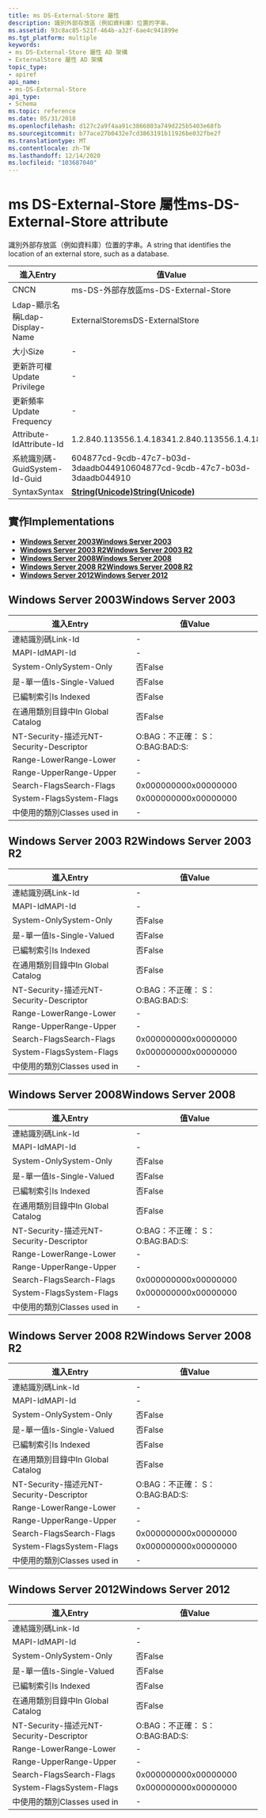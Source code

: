 ```yaml
---
title: ms DS-External-Store 屬性
description: 識別外部存放區（例如資料庫）位置的字串。
ms.assetid: 93c8ac85-521f-464b-a32f-6ae4c941899e
ms.tgt_platform: multiple
keywords:
- ms DS-External-Store 屬性 AD 架構
- ExternalStore 屬性 AD 架構
topic_type:
- apiref
api_name:
- ms-DS-External-Store
api_type:
- Schema
ms.topic: reference
ms.date: 05/31/2018
ms.openlocfilehash: d127c2a9f4aa91c3866803a749d225b5403e68fb
ms.sourcegitcommit: b77ace27b0432e7cd3863191b11926be032fbe2f
ms.translationtype: MT
ms.contentlocale: zh-TW
ms.lasthandoff: 12/14/2020
ms.locfileid: "103687040"
---
```

# <a name="ms-ds-external-store-attribute"></a><span data-ttu-id="c54fe-105">ms DS-External-Store 屬性</span><span class="sxs-lookup"><span data-stu-id="c54fe-105">ms-DS-External-Store attribute</span></span>

<span data-ttu-id="c54fe-106">識別外部存放區（例如資料庫）位置的字串。</span><span class="sxs-lookup"><span data-stu-id="c54fe-106">A string that identifies the location of an external store, such as a database.</span></span>



| <span data-ttu-id="c54fe-107">進入</span><span class="sxs-lookup"><span data-stu-id="c54fe-107">Entry</span></span> | <span data-ttu-id="c54fe-108">值</span><span class="sxs-lookup"><span data-stu-id="c54fe-108">Value</span></span> |
|-------------------|---------------------------------------------|
| <span data-ttu-id="c54fe-109">CN</span><span class="sxs-lookup"><span data-stu-id="c54fe-109">CN</span></span>                | <span data-ttu-id="c54fe-110">ms-DS-外部存放區</span><span class="sxs-lookup"><span data-stu-id="c54fe-110">ms-DS-External-Store</span></span>                        |
| <span data-ttu-id="c54fe-111">Ldap-顯示名稱</span><span class="sxs-lookup"><span data-stu-id="c54fe-111">Ldap-Display-Name</span></span> | <span data-ttu-id="c54fe-112">ExternalStore</span><span class="sxs-lookup"><span data-stu-id="c54fe-112">msDS-ExternalStore</span></span>                          |
| <span data-ttu-id="c54fe-113">大小</span><span class="sxs-lookup"><span data-stu-id="c54fe-113">Size</span></span>              | \-                                          |
| <span data-ttu-id="c54fe-114">更新許可權</span><span class="sxs-lookup"><span data-stu-id="c54fe-114">Update Privilege</span></span>  | \-                                          |
| <span data-ttu-id="c54fe-115">更新頻率</span><span class="sxs-lookup"><span data-stu-id="c54fe-115">Update Frequency</span></span>  | \-                                          |
| <span data-ttu-id="c54fe-116">Attribute-Id</span><span class="sxs-lookup"><span data-stu-id="c54fe-116">Attribute-Id</span></span>      | <span data-ttu-id="c54fe-117">1.2.840.113556.1.4.1834</span><span class="sxs-lookup"><span data-stu-id="c54fe-117">1.2.840.113556.1.4.1834</span></span>                     |
| <span data-ttu-id="c54fe-118">系統識別碼-Guid</span><span class="sxs-lookup"><span data-stu-id="c54fe-118">System-Id-Guid</span></span>    | <span data-ttu-id="c54fe-119">604877cd-9cdb-47c7-b03d-3daadb044910</span><span class="sxs-lookup"><span data-stu-id="c54fe-119">604877cd-9cdb-47c7-b03d-3daadb044910</span></span>        |
| <span data-ttu-id="c54fe-120">Syntax</span><span class="sxs-lookup"><span data-stu-id="c54fe-120">Syntax</span></span>            | [<span data-ttu-id="c54fe-121">**String(Unicode)**</span><span class="sxs-lookup"><span data-stu-id="c54fe-121">**String(Unicode)**</span></span>](s-string-unicode.md) |



## <a name="implementations"></a><span data-ttu-id="c54fe-122">實作</span><span class="sxs-lookup"><span data-stu-id="c54fe-122">Implementations</span></span>

-   [<span data-ttu-id="c54fe-123">**Windows Server 2003**</span><span class="sxs-lookup"><span data-stu-id="c54fe-123">**Windows Server 2003**</span></span>](#windows-server-2003)
-   [<span data-ttu-id="c54fe-124">**Windows Server 2003 R2**</span><span class="sxs-lookup"><span data-stu-id="c54fe-124">**Windows Server 2003 R2**</span></span>](#windows-server-2003-r2)
-   [<span data-ttu-id="c54fe-125">**Windows Server 2008**</span><span class="sxs-lookup"><span data-stu-id="c54fe-125">**Windows Server 2008**</span></span>](#windows-server-2008)
-   [<span data-ttu-id="c54fe-126">**Windows Server 2008 R2**</span><span class="sxs-lookup"><span data-stu-id="c54fe-126">**Windows Server 2008 R2**</span></span>](#windows-server-2008-r2)
-   [<span data-ttu-id="c54fe-127">**Windows Server 2012**</span><span class="sxs-lookup"><span data-stu-id="c54fe-127">**Windows Server 2012**</span></span>](#windows-server-2012)

## <a name="windows-server-2003"></a><span data-ttu-id="c54fe-128">Windows Server 2003</span><span class="sxs-lookup"><span data-stu-id="c54fe-128">Windows Server 2003</span></span>



| <span data-ttu-id="c54fe-129">進入</span><span class="sxs-lookup"><span data-stu-id="c54fe-129">Entry</span></span> | <span data-ttu-id="c54fe-130">值</span><span class="sxs-lookup"><span data-stu-id="c54fe-130">Value</span></span> |
|------------------------|--------------|
| <span data-ttu-id="c54fe-131">連結識別碼</span><span class="sxs-lookup"><span data-stu-id="c54fe-131">Link-Id</span></span>                | \-           |
| <span data-ttu-id="c54fe-132">MAPI-Id</span><span class="sxs-lookup"><span data-stu-id="c54fe-132">MAPI-Id</span></span>                | \-           |
| <span data-ttu-id="c54fe-133">System-Only</span><span class="sxs-lookup"><span data-stu-id="c54fe-133">System-Only</span></span>            | <span data-ttu-id="c54fe-134">否</span><span class="sxs-lookup"><span data-stu-id="c54fe-134">False</span></span>        |
| <span data-ttu-id="c54fe-135">是-單一值</span><span class="sxs-lookup"><span data-stu-id="c54fe-135">Is-Single-Valued</span></span>       | <span data-ttu-id="c54fe-136">否</span><span class="sxs-lookup"><span data-stu-id="c54fe-136">False</span></span>        |
| <span data-ttu-id="c54fe-137">已編制索引</span><span class="sxs-lookup"><span data-stu-id="c54fe-137">Is Indexed</span></span>             | <span data-ttu-id="c54fe-138">否</span><span class="sxs-lookup"><span data-stu-id="c54fe-138">False</span></span>        |
| <span data-ttu-id="c54fe-139">在通用類別目錄中</span><span class="sxs-lookup"><span data-stu-id="c54fe-139">In Global Catalog</span></span>      | <span data-ttu-id="c54fe-140">否</span><span class="sxs-lookup"><span data-stu-id="c54fe-140">False</span></span>        |
| <span data-ttu-id="c54fe-141">NT-Security-描述元</span><span class="sxs-lookup"><span data-stu-id="c54fe-141">NT-Security-Descriptor</span></span> | <span data-ttu-id="c54fe-142">O:BAG：不正確： S：</span><span class="sxs-lookup"><span data-stu-id="c54fe-142">O:BAG:BAD:S:</span></span> |
| <span data-ttu-id="c54fe-143">Range-Lower</span><span class="sxs-lookup"><span data-stu-id="c54fe-143">Range-Lower</span></span>            | \-           |
| <span data-ttu-id="c54fe-144">Range-Upper</span><span class="sxs-lookup"><span data-stu-id="c54fe-144">Range-Upper</span></span>            | \-           |
| <span data-ttu-id="c54fe-145">Search-Flags</span><span class="sxs-lookup"><span data-stu-id="c54fe-145">Search-Flags</span></span>           | <span data-ttu-id="c54fe-146">0x00000000</span><span class="sxs-lookup"><span data-stu-id="c54fe-146">0x00000000</span></span>   |
| <span data-ttu-id="c54fe-147">System-Flags</span><span class="sxs-lookup"><span data-stu-id="c54fe-147">System-Flags</span></span>           | <span data-ttu-id="c54fe-148">0x00000000</span><span class="sxs-lookup"><span data-stu-id="c54fe-148">0x00000000</span></span>   |
| <span data-ttu-id="c54fe-149">中使用的類別</span><span class="sxs-lookup"><span data-stu-id="c54fe-149">Classes used in</span></span>        | \-           |



## <a name="windows-server-2003-r2"></a><span data-ttu-id="c54fe-150">Windows Server 2003 R2</span><span class="sxs-lookup"><span data-stu-id="c54fe-150">Windows Server 2003 R2</span></span>



| <span data-ttu-id="c54fe-151">進入</span><span class="sxs-lookup"><span data-stu-id="c54fe-151">Entry</span></span> | <span data-ttu-id="c54fe-152">值</span><span class="sxs-lookup"><span data-stu-id="c54fe-152">Value</span></span> |
|------------------------|--------------|
| <span data-ttu-id="c54fe-153">連結識別碼</span><span class="sxs-lookup"><span data-stu-id="c54fe-153">Link-Id</span></span>                | \-           |
| <span data-ttu-id="c54fe-154">MAPI-Id</span><span class="sxs-lookup"><span data-stu-id="c54fe-154">MAPI-Id</span></span>                | \-           |
| <span data-ttu-id="c54fe-155">System-Only</span><span class="sxs-lookup"><span data-stu-id="c54fe-155">System-Only</span></span>            | <span data-ttu-id="c54fe-156">否</span><span class="sxs-lookup"><span data-stu-id="c54fe-156">False</span></span>        |
| <span data-ttu-id="c54fe-157">是-單一值</span><span class="sxs-lookup"><span data-stu-id="c54fe-157">Is-Single-Valued</span></span>       | <span data-ttu-id="c54fe-158">否</span><span class="sxs-lookup"><span data-stu-id="c54fe-158">False</span></span>        |
| <span data-ttu-id="c54fe-159">已編制索引</span><span class="sxs-lookup"><span data-stu-id="c54fe-159">Is Indexed</span></span>             | <span data-ttu-id="c54fe-160">否</span><span class="sxs-lookup"><span data-stu-id="c54fe-160">False</span></span>        |
| <span data-ttu-id="c54fe-161">在通用類別目錄中</span><span class="sxs-lookup"><span data-stu-id="c54fe-161">In Global Catalog</span></span>      | <span data-ttu-id="c54fe-162">否</span><span class="sxs-lookup"><span data-stu-id="c54fe-162">False</span></span>        |
| <span data-ttu-id="c54fe-163">NT-Security-描述元</span><span class="sxs-lookup"><span data-stu-id="c54fe-163">NT-Security-Descriptor</span></span> | <span data-ttu-id="c54fe-164">O:BAG：不正確： S：</span><span class="sxs-lookup"><span data-stu-id="c54fe-164">O:BAG:BAD:S:</span></span> |
| <span data-ttu-id="c54fe-165">Range-Lower</span><span class="sxs-lookup"><span data-stu-id="c54fe-165">Range-Lower</span></span>            | \-           |
| <span data-ttu-id="c54fe-166">Range-Upper</span><span class="sxs-lookup"><span data-stu-id="c54fe-166">Range-Upper</span></span>            | \-           |
| <span data-ttu-id="c54fe-167">Search-Flags</span><span class="sxs-lookup"><span data-stu-id="c54fe-167">Search-Flags</span></span>           | <span data-ttu-id="c54fe-168">0x00000000</span><span class="sxs-lookup"><span data-stu-id="c54fe-168">0x00000000</span></span>   |
| <span data-ttu-id="c54fe-169">System-Flags</span><span class="sxs-lookup"><span data-stu-id="c54fe-169">System-Flags</span></span>           | <span data-ttu-id="c54fe-170">0x00000000</span><span class="sxs-lookup"><span data-stu-id="c54fe-170">0x00000000</span></span>   |
| <span data-ttu-id="c54fe-171">中使用的類別</span><span class="sxs-lookup"><span data-stu-id="c54fe-171">Classes used in</span></span>        | \-           |



## <a name="windows-server-2008"></a><span data-ttu-id="c54fe-172">Windows Server 2008</span><span class="sxs-lookup"><span data-stu-id="c54fe-172">Windows Server 2008</span></span>



| <span data-ttu-id="c54fe-173">進入</span><span class="sxs-lookup"><span data-stu-id="c54fe-173">Entry</span></span> | <span data-ttu-id="c54fe-174">值</span><span class="sxs-lookup"><span data-stu-id="c54fe-174">Value</span></span> |
|------------------------|--------------|
| <span data-ttu-id="c54fe-175">連結識別碼</span><span class="sxs-lookup"><span data-stu-id="c54fe-175">Link-Id</span></span>                | \-           |
| <span data-ttu-id="c54fe-176">MAPI-Id</span><span class="sxs-lookup"><span data-stu-id="c54fe-176">MAPI-Id</span></span>                | \-           |
| <span data-ttu-id="c54fe-177">System-Only</span><span class="sxs-lookup"><span data-stu-id="c54fe-177">System-Only</span></span>            | <span data-ttu-id="c54fe-178">否</span><span class="sxs-lookup"><span data-stu-id="c54fe-178">False</span></span>        |
| <span data-ttu-id="c54fe-179">是-單一值</span><span class="sxs-lookup"><span data-stu-id="c54fe-179">Is-Single-Valued</span></span>       | <span data-ttu-id="c54fe-180">否</span><span class="sxs-lookup"><span data-stu-id="c54fe-180">False</span></span>        |
| <span data-ttu-id="c54fe-181">已編制索引</span><span class="sxs-lookup"><span data-stu-id="c54fe-181">Is Indexed</span></span>             | <span data-ttu-id="c54fe-182">否</span><span class="sxs-lookup"><span data-stu-id="c54fe-182">False</span></span>        |
| <span data-ttu-id="c54fe-183">在通用類別目錄中</span><span class="sxs-lookup"><span data-stu-id="c54fe-183">In Global Catalog</span></span>      | <span data-ttu-id="c54fe-184">否</span><span class="sxs-lookup"><span data-stu-id="c54fe-184">False</span></span>        |
| <span data-ttu-id="c54fe-185">NT-Security-描述元</span><span class="sxs-lookup"><span data-stu-id="c54fe-185">NT-Security-Descriptor</span></span> | <span data-ttu-id="c54fe-186">O:BAG：不正確： S：</span><span class="sxs-lookup"><span data-stu-id="c54fe-186">O:BAG:BAD:S:</span></span> |
| <span data-ttu-id="c54fe-187">Range-Lower</span><span class="sxs-lookup"><span data-stu-id="c54fe-187">Range-Lower</span></span>            | \-           |
| <span data-ttu-id="c54fe-188">Range-Upper</span><span class="sxs-lookup"><span data-stu-id="c54fe-188">Range-Upper</span></span>            | \-           |
| <span data-ttu-id="c54fe-189">Search-Flags</span><span class="sxs-lookup"><span data-stu-id="c54fe-189">Search-Flags</span></span>           | <span data-ttu-id="c54fe-190">0x00000000</span><span class="sxs-lookup"><span data-stu-id="c54fe-190">0x00000000</span></span>   |
| <span data-ttu-id="c54fe-191">System-Flags</span><span class="sxs-lookup"><span data-stu-id="c54fe-191">System-Flags</span></span>           | <span data-ttu-id="c54fe-192">0x00000000</span><span class="sxs-lookup"><span data-stu-id="c54fe-192">0x00000000</span></span>   |
| <span data-ttu-id="c54fe-193">中使用的類別</span><span class="sxs-lookup"><span data-stu-id="c54fe-193">Classes used in</span></span>        | \-           |



## <a name="windows-server-2008-r2"></a><span data-ttu-id="c54fe-194">Windows Server 2008 R2</span><span class="sxs-lookup"><span data-stu-id="c54fe-194">Windows Server 2008 R2</span></span>



| <span data-ttu-id="c54fe-195">進入</span><span class="sxs-lookup"><span data-stu-id="c54fe-195">Entry</span></span> | <span data-ttu-id="c54fe-196">值</span><span class="sxs-lookup"><span data-stu-id="c54fe-196">Value</span></span> |
|------------------------|--------------|
| <span data-ttu-id="c54fe-197">連結識別碼</span><span class="sxs-lookup"><span data-stu-id="c54fe-197">Link-Id</span></span>                | \-           |
| <span data-ttu-id="c54fe-198">MAPI-Id</span><span class="sxs-lookup"><span data-stu-id="c54fe-198">MAPI-Id</span></span>                | \-           |
| <span data-ttu-id="c54fe-199">System-Only</span><span class="sxs-lookup"><span data-stu-id="c54fe-199">System-Only</span></span>            | <span data-ttu-id="c54fe-200">否</span><span class="sxs-lookup"><span data-stu-id="c54fe-200">False</span></span>        |
| <span data-ttu-id="c54fe-201">是-單一值</span><span class="sxs-lookup"><span data-stu-id="c54fe-201">Is-Single-Valued</span></span>       | <span data-ttu-id="c54fe-202">否</span><span class="sxs-lookup"><span data-stu-id="c54fe-202">False</span></span>        |
| <span data-ttu-id="c54fe-203">已編制索引</span><span class="sxs-lookup"><span data-stu-id="c54fe-203">Is Indexed</span></span>             | <span data-ttu-id="c54fe-204">否</span><span class="sxs-lookup"><span data-stu-id="c54fe-204">False</span></span>        |
| <span data-ttu-id="c54fe-205">在通用類別目錄中</span><span class="sxs-lookup"><span data-stu-id="c54fe-205">In Global Catalog</span></span>      | <span data-ttu-id="c54fe-206">否</span><span class="sxs-lookup"><span data-stu-id="c54fe-206">False</span></span>        |
| <span data-ttu-id="c54fe-207">NT-Security-描述元</span><span class="sxs-lookup"><span data-stu-id="c54fe-207">NT-Security-Descriptor</span></span> | <span data-ttu-id="c54fe-208">O:BAG：不正確： S：</span><span class="sxs-lookup"><span data-stu-id="c54fe-208">O:BAG:BAD:S:</span></span> |
| <span data-ttu-id="c54fe-209">Range-Lower</span><span class="sxs-lookup"><span data-stu-id="c54fe-209">Range-Lower</span></span>            | \-           |
| <span data-ttu-id="c54fe-210">Range-Upper</span><span class="sxs-lookup"><span data-stu-id="c54fe-210">Range-Upper</span></span>            | \-           |
| <span data-ttu-id="c54fe-211">Search-Flags</span><span class="sxs-lookup"><span data-stu-id="c54fe-211">Search-Flags</span></span>           | <span data-ttu-id="c54fe-212">0x00000000</span><span class="sxs-lookup"><span data-stu-id="c54fe-212">0x00000000</span></span>   |
| <span data-ttu-id="c54fe-213">System-Flags</span><span class="sxs-lookup"><span data-stu-id="c54fe-213">System-Flags</span></span>           | <span data-ttu-id="c54fe-214">0x00000000</span><span class="sxs-lookup"><span data-stu-id="c54fe-214">0x00000000</span></span>   |
| <span data-ttu-id="c54fe-215">中使用的類別</span><span class="sxs-lookup"><span data-stu-id="c54fe-215">Classes used in</span></span>        | \-           |



## <a name="windows-server-2012"></a><span data-ttu-id="c54fe-216">Windows Server 2012</span><span class="sxs-lookup"><span data-stu-id="c54fe-216">Windows Server 2012</span></span>



| <span data-ttu-id="c54fe-217">進入</span><span class="sxs-lookup"><span data-stu-id="c54fe-217">Entry</span></span> | <span data-ttu-id="c54fe-218">值</span><span class="sxs-lookup"><span data-stu-id="c54fe-218">Value</span></span> |
|------------------------|--------------|
| <span data-ttu-id="c54fe-219">連結識別碼</span><span class="sxs-lookup"><span data-stu-id="c54fe-219">Link-Id</span></span>                | \-           |
| <span data-ttu-id="c54fe-220">MAPI-Id</span><span class="sxs-lookup"><span data-stu-id="c54fe-220">MAPI-Id</span></span>                | \-           |
| <span data-ttu-id="c54fe-221">System-Only</span><span class="sxs-lookup"><span data-stu-id="c54fe-221">System-Only</span></span>            | <span data-ttu-id="c54fe-222">否</span><span class="sxs-lookup"><span data-stu-id="c54fe-222">False</span></span>        |
| <span data-ttu-id="c54fe-223">是-單一值</span><span class="sxs-lookup"><span data-stu-id="c54fe-223">Is-Single-Valued</span></span>       | <span data-ttu-id="c54fe-224">否</span><span class="sxs-lookup"><span data-stu-id="c54fe-224">False</span></span>        |
| <span data-ttu-id="c54fe-225">已編制索引</span><span class="sxs-lookup"><span data-stu-id="c54fe-225">Is Indexed</span></span>             | <span data-ttu-id="c54fe-226">否</span><span class="sxs-lookup"><span data-stu-id="c54fe-226">False</span></span>        |
| <span data-ttu-id="c54fe-227">在通用類別目錄中</span><span class="sxs-lookup"><span data-stu-id="c54fe-227">In Global Catalog</span></span>      | <span data-ttu-id="c54fe-228">否</span><span class="sxs-lookup"><span data-stu-id="c54fe-228">False</span></span>        |
| <span data-ttu-id="c54fe-229">NT-Security-描述元</span><span class="sxs-lookup"><span data-stu-id="c54fe-229">NT-Security-Descriptor</span></span> | <span data-ttu-id="c54fe-230">O:BAG：不正確： S：</span><span class="sxs-lookup"><span data-stu-id="c54fe-230">O:BAG:BAD:S:</span></span> |
| <span data-ttu-id="c54fe-231">Range-Lower</span><span class="sxs-lookup"><span data-stu-id="c54fe-231">Range-Lower</span></span>            | \-           |
| <span data-ttu-id="c54fe-232">Range-Upper</span><span class="sxs-lookup"><span data-stu-id="c54fe-232">Range-Upper</span></span>            | \-           |
| <span data-ttu-id="c54fe-233">Search-Flags</span><span class="sxs-lookup"><span data-stu-id="c54fe-233">Search-Flags</span></span>           | <span data-ttu-id="c54fe-234">0x00000000</span><span class="sxs-lookup"><span data-stu-id="c54fe-234">0x00000000</span></span>   |
| <span data-ttu-id="c54fe-235">System-Flags</span><span class="sxs-lookup"><span data-stu-id="c54fe-235">System-Flags</span></span>           | <span data-ttu-id="c54fe-236">0x00000000</span><span class="sxs-lookup"><span data-stu-id="c54fe-236">0x00000000</span></span>   |
| <span data-ttu-id="c54fe-237">中使用的類別</span><span class="sxs-lookup"><span data-stu-id="c54fe-237">Classes used in</span></span>        | \-           |



 

 




